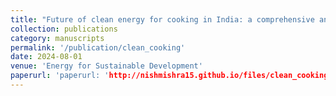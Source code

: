 ```yaml
---
title: "Future of clean energy for cooking in India: a comprehensive analysis of fuel alternatives"
collection: publications
category: manuscripts
permalink: '/publication/clean_cooking'
date: 2024-08-01
venue: 'Energy for Sustainable Development'
paperurl: 'paperurl: 'http://nishmishra15.github.io/files/clean_cooking.pdf''
---
```

